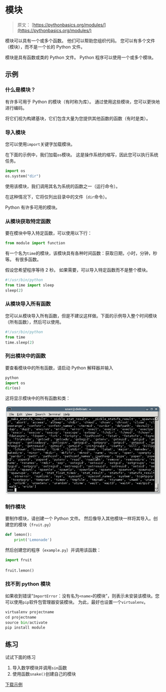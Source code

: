 # 模块

> 原文： [https://pythonbasics.org/modules/](https://pythonbasics.org/modules/)

模块可以具有一个或多个函数。 他们可以帮助您组织代码。 您可以有多个文件（模块），而不是一个长的 Python 文件。

模块是具有函数或类的 Python 文件。 Python 程序可以使用一个或多个模块。



## 示例

### 什么是模块？

有许多可用于 Python 的模块（有时称为库）。 通过使用这些模块，您可以更快地进行编码。

将它们视为构建基块，它们包含大量为您提供其他函数的函数（有时是类）。

### 导入模块

您可以使用`import`关键字加载模块。

在下面的示例中，我们加载`os`模块。 这是操作系统的缩写，因此您可以执行系统任务。

```py
import os
os.system("dir")

```

使用该模块，我们调用其名为系统的函数之一（运行命令）。

在这种情况下，它将仅列出目录中的文件（`dir`命令）。

Python 有许多可用的模块。

### 从模块获取特定函数

要在模块中导入特定函数，可以使用以下行：

```py
from module import function

```

有一个名为`time`的模块，该模块具有各种时间函数：获取日期，小时，分钟，秒等。 有很多函数。

假设您希望程序等待 2 秒。 如果需要，可以导入特定函数而不是整个模块。

```py
#!/usr/bin/python
from time import sleep
sleep(2)

```

### 从模块导入所有函数

您可以从模块导入所有函数，但是不建议这样做。下面的示例导入整个时间模块（所有函数），然后可以使用。

```py
#!/usr/bin/python
from time
time.sleep(2)

```

### 列出模块中的函数

要查看模块中的所有函数，请启动 Python 解释器并输入

```py
python
import os
dir(os)

```

这将显示模块中的所有函数和类：

![module functions](img/638ed41320bc173598f5573a82f94288.jpg)

### 制作模块

要制作模块，请创建一个 Python 文件。 然后像导入其他模块一样将其导入。创建您的模块（`fruit.py`）

```py
def lemon():
    print('Lemonade')

```

然后创建您的程序（`example.py`）并调用该函数：

```py
import fruit

fruit.lemon()

```

### 找不到 python 模块

如果收到错误“`ImportError`：没有名为`<name>`的模块”，则表示未安装该模块。您可以使用`pip`软件包管理器安装模块。 为此，最好也设置一个`virtualenv`。

```py
virtualenv projectname
cd projectname
source bin/activate
pip install module

```

## 练习

试试下面的练习

1.  导入数学模块并调用`sin`函数
2.  使用函数`snake()`创建自己的模块

[下载示例](https://gum.co/HhgpI)